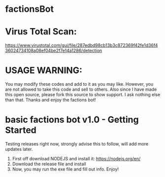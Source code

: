 # factionsBot

# Virus Total Scan:

https://www.virustotal.com/gui/file/287edbd98cb13b3c872369f42fe1d36f436024734108a08ef04be2f7e14a1286/detection

# USAGE WARNING:

You may modify these codes and add to it as you may like.
However, you are not allowed to take this code and sell to others.
Also since I have made this open source, please fork this source
to show support. I ask nothing else than that. Thanks and enjoy the factions bot!

# basic factions bot v1.0 - Getting Started
Testing releases right now, strongly advise this to follow, will add more updates later.
1. First off download NODEJS and install it: https://nodejs.org/en/
2. Download the release file and install
3. Now, you may run the exe file and fill out info. Enjoy!
